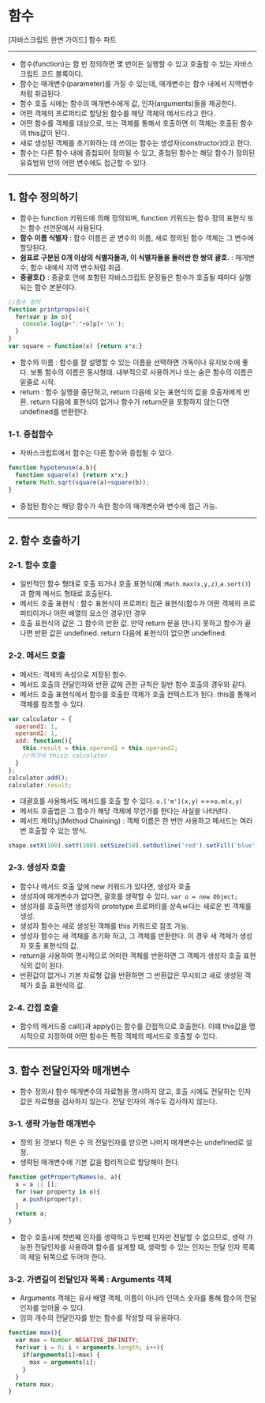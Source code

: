 # 함수

[자바스크립트 완변 가이드] 함수 파트 

----------------

+ 함수(function)는 함 번 정의하면 몇 번이든 실행할 수 있고 호출할 수 있는 자바스크립트 코드 블록이다. 
+ 함수는 매개변수(parameter)를 가질 수 있는데, 매개변수는 함수 내에서 지역변수처럼 취급된다. 
+ 함수 호출 시에는 함수의 매개변수에게 값, 인자(arguments)들을 제공한다. 
+ 어떤 객체의 프로퍼티로 할당된 함수를 해당 객체의 메서드라고 한다. 
+ 어떤 함수를 객체를 대상으로, 또는 객체를 통해서 호출하면  이 객체는 호출된 함수의  this값이 된다. 
+ 새로 생성된 객체를 초기화하는 데 쓰이는 함수는 생성자(constructor)라고 한다. 
+ 함수는 다른 함수 내에 중첩되어 정의될 수 있고, 중첩된 함수는 해당 함수가 정의된 유효범위 안의 어떤 변수에도 접근할 수 있다. 

---------

## 1. 함수 정의하기

+ 함수는 function 키워드에 의해 정의되며, function 키워드는 함수 정의 표현식 또는 함수 선언문에서 사용된다. 
+ __함수 이름 식별자__ : 함수 이름은 곧 변수의 이름, 새로 정의된 함수 객체는 그 변수에 할당된다. 
+ __쉼표로 구분된 0개 이상의 식별자들과, 이 식별자들을 둘러싼 한 쌍의 괄호.__  : 매개변수, 함수 내에서 지역 변수처럼 취급. 
+ __중괄호{}__ : 중괄호 안에 포함된 자바스크립트 문장들은 함수가 호출될 때마다 실행되는 함수 본문이다. 

```javascript
//함수 정의 
function printprops(o){
  for(var p in o){
    console.log(p+":"+o[p]+'\n');
  }
}
var square = function(x) {return x*x;}
```

+ 함수의 이름 : 함수를 잘 설명할 수 있는 이름을 선택하면 가독이나 유지보수에 좋다. 보통 함수의 이름은 동사형태. 내부적으로 사용하거나 또는 숨은 함수의 이름은 밑줄로 시작. 
+ return : 함수 실행을 중단하고, return 다음에 오는 표현식의 값을 호출자에게 반환. return 다음에 표현식이 없거나 함수가 return문을 포함하지 않는다면 undefined를 반환한다. 

### 1-1. 중첩함수

+ 자바스크립트에서 함수는 다른 함수와 중첩될 수 있다. 

``` javascript
function hypotenuse(a,b){
  function square(x) {return x*x;}
  return Math.sqrt(square(a)+square(b));
}
```

+ 중첩된 함수는 해당 함수가 속한 함수의 매개변수와 변수에 접근 가능. 

-----------

## 2. 함수 호출하기

### 2-1. 함수 호출 

+ 일반적인 함수 형태로 호출 되거나 호출 표현식(예 :`Math.max(x,y,z)`,`a.sort()`)과 함께 메서드 형태로 호출된다. 
+ 메서드 호출 표현식 : 함수 표현식이 프로퍼티 접근 표현식(함수가 어떤 객체의 프로퍼티이거나 어떤 배열의 요소인 경우)인 경우
+ 호출 표현식의 값은 그 함수의 반환 값. 만약 return 문을 만나지 못하고 함수가 끝나면 반환 값은 undefined. return 다음에 표현식이 없으면 undefined. 

### 2-2. 메서드 호출

+ 메서드:  객체의 속성으로 저장된 함수. 
+ 메서드 호출의 전달인자와 반환 값에 관한 규칙은 일반 함수 호출의 경우와 같다. 
+ 메서드 호출 표현식에서 함수를 호출한 객체가 호출 컨텍스트가 된다. this를 통해서 객체를 참조할 수 있다. 

```javascript
var calculator = {
  operand1: 1,
  operand2: 1,
  add: function(){
    this.result = this.operand1 + this.operand2;
    //여기서 this는 calculator
  }
};
calculator.add();
calculator.result;
```

+ 대괄호를 사용해서도 메서드를 호출 할 수 있다. `o.['m'](x,y)` ===`o.m(x,y)`
+ 메서드 호출법은 그 함수가 해당 객체에 무언가를 한다는 사실을 나타낸다. 
+ 메서드 체이닝(Method Chaining) : 객체 이름은 한 번만 사용하고 메서드는 여러번 호출할 수 있는 방식. 

```javascript
shape.setX(100).setY(100).setSize(50).setOutline('red').setFill('blue').draw();
```

### 2-3. 생성자 호출

+ 함수나 메서드 호출 앞에 new 키워드가 있다면, 생성자 호출
+ 생성자에 매개변수가 없다면, 괄호를 생략할 수 있다. `var o = new Object;`
+ 생성자를 호출하면 생성자의 prototype 프로퍼티를 상속ㅂ다는 새로운 빈 객체를 생성. 
+ 생성자 함수는 새로 생성된 객채를 this 키워드로 참조 가능. 
+ 생성자 함수는 새 객채를 초기화 하고, 그 객체를 반환한다. 이 경우 새 객체가 생성자 호출 표현식의 값. 
+ return을 사용하여 명시적으로 어떠한 객체를 반환하면 그 객체가 생성자 호출 표현식의 값이 된다. 
+ 반환값이 없거나 기본 자료형 값을 반환하면 그 반환값은 무시되고 새로 생성된 객체가 호출 표현식의 값.

### 2-4. 간접 호출

+ 함수의 메서드중 call()과 apply()는 함수를 간접적으로 호출한다.  이떄 this값을 명시적으로 지정하여 어떤 함수든 특정 객체의 메서드로 호출할 수 있다. 

-----------

## 3. 함수 전달인자와 매개변수

+ 함수 정의시 함수 매개변수의 자료형을 명시하지 않고, 호출 시에도 전달하는 인자 값은 자료형을 검사하지 않는다. 전달 인자의 개수도 검사하지 않는다.

### 3-1. 생략 가능한 매개변수 

+ 정의 된 것보다 적은 수 의 전달인자를 받으면 나머지 매개변수는 undefined로 설정. 
+ 생략된 매개변수에 기본 값을 합리적으로 할당해야 한다. 

```javascript
function getPropertyNames(o, a){
  a = a || [];
  for (var property in o){
    a.push(property);
  }
  return a;
}
```

+ 함수 호출시에 첫번째 인자를 생략하고 두번쨰 인자만 전달할 수 없으므로, 생략 가능한 전달인자를 사용하여 함수를 설계할 때, 생략할 수 있는 인자는 전달 인자 목록의 제일 뒤쪽으로 두어야 한다. 

### 3-2. 가변길이 전달인자 목록 : Arguments 객체

+ Arguments 객체는 유사 배열 객체, 이름이 아니라 인덱스 숫자를 통해 함수의 전달인자를 얻어올 수 있다. 
+ 임의 개수의 전달인자를 받는 함수를 작성할 때 유용하다. 

```javascript
function max(){
  var max = Number.NEGATIVE_INFINITY;
  for(var i = 0; i < arguments.length; i++){
    if(arguments[i]>max) {
      max = arguments[i];
    }
  }
  return max;
}
```

### 

